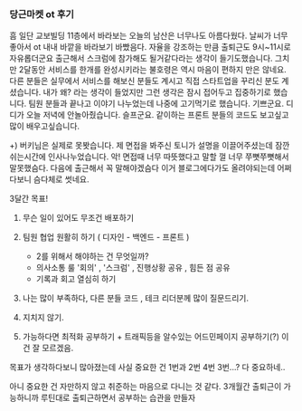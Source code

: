 
### 당근마켓 ot 후기

흠 일단 교보빌딩 11층에서 바라보는 오늘의 남산은 너무나도 아름다웠다. 날씨가 너무 좋아서 ot 내내 바깥을 바라보기 바빴음다. 자율을 강조하는 만큼 출퇴근도 9시~11시로 자유롭더군요 출근해서 스크럼에 참가해도 될거같다라는 생각이 들기도했습니다. 그치만 2달동안 서비스를 한개를 완성시키라는 불호령은 역시 마음이 편하지 만은 않네요. 다른 분들은 실무에서 서비스를 해보신 분들도 계시고 직접 스타트업을 꾸리신 분도 계셨습니다. 내가 왜? 라는 생각이 들었지만 그런 생각은 잠시 접어두고 집중하기로 했습니다. 팀원 분들과 끝나고 이야기 나누었는데 나중에 고기먹기로 했습니다. 기쁘군요. 디디가 오늘 저녁에 안놀아줬습니다. 슬프군요. 같이하는 프론트 분들의 코드도 보고싶고 많이 배우고싶습니다. 

+) 버키님은 실제로 못봣습니다. 제 면접을 봐주신 토니가 설명을 이끌어주셨는데 잠깐 쉬는시간에 인사나누었습니다. 악! 면접때 너무 따뜻했다고 말할 껄 너무 쭈뼛쭈뼛해서 말못했슴다. 다음에 출근해서 꼭 말해야겠슴다 이거 블로그에다가도 올려야되는데 어쩌다보니 슴다체로 썻네요.

3달간 목표!

1. 무슨 일이 있어도 무조건 배포하기
2. 팀원 협업 원활히 하기 ( 디자인 - 백엔드 - 프론트 )
	- 2를 위해서 해야하는 건 무엇일까?
    - 의사소통 룰 '회의' , '스크럼' , 진행상황 공유 , 힘든 점 공유
    - 기록과 회고 열심히 하기

3. 나는 많이 부족하다, 다른 분들 코드 , 테크 리더분께 많이 질문드리기.
4. 지치지 않기. 
5. 가능하다면 최적화 공부하기 + 트래픽등을 알수있는 어드민페이지 공부하기(?) 이건 잘 모르겠음.


목표가 생각하다보니 많아졌는데 사실 중요한 건 1번과 2번 4번 3번...? 다 중요하네.. 

아니 중요한 건 자만하지 않고 취준하는 마음으로 다니는 것 같다. 3개월간 출퇴근이 가능하니까 루틴대로 출퇴근하면서 공부하는 습관을 만들자